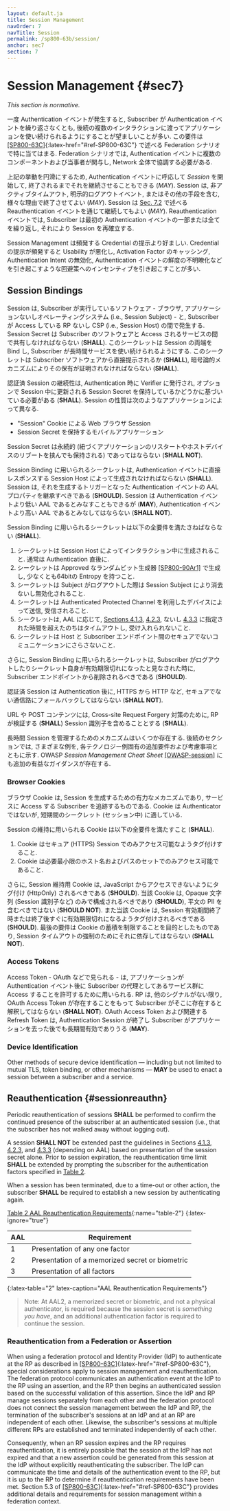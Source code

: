 ```yaml
---
layout: default.ja
title: Session Management
navOrder: 7
navTitle: Session
permalink: /sp800-63b/session/
anchor: sec7
section: 7
---
```


# Session Management {#sec7}

_This section is normative._

<!--
Once an authentication event has taken place, it is often desirable to allow the subscriber to continue using the application across multiple subsequent interactions without requiring them to repeat the authentication event. This requirement is particularly true for federation scenarios — described in [[SP800-63C]](../_sp800-63c/sec1_purpose.md#purpose){:latex-href="#ref-SP800-63C"} — where the authentication event necessarily involves several components and parties coordinating across a network.
-->

一度 Authentication イベントが発生すると, Subscriber が Authentication イベントを繰り返さなくとも, 後続の複数のインタラクションに渡ってアプリケーションを使い続けられるようにすることが望ましいことが多い.
この要件は [[SP800-63C]](../_sp800-63c/sec1_purpose.md#purpose){:latex-href="#ref-SP800-63C"} で述べる Federation シナリオで特に当てはまる.
Federation シナリオでは, Authentication イベントに複数のコンポーネントおよび当事者が関与し, Network 全体で協調する必要がある.

<!--
To facilitate this behavior, a *session* **MAY** be started in response to an authentication event, and continue the session until such time that it is terminated. The session **MAY** be terminated for any number of reasons, including but not limited to an inactivity timeout, an explicit logout event, or other means. The session **MAY** be continued through a reauthentication event — described in [Sec. 7.2](sec7_session.md#sessionreauthn) — wherein the subscriber repeats some or all of the initial authentication event, thereby re-establishing the session.
-->

上記の挙動を円滑にするため, Authentication イベントに呼応して *Session* を開始して, 終了されるまでそれを継続させることもできる (*MAY*).
Session は, 非アクティブタイムアウト, 明示的ログアウトイベント, またはその他の手段を含む, 様々な理由で終了させてよい (*MAY*).
Session は [Sec. 7.2](sec7_session.md#sessionreauthn) で述べる Reauthentication イベントを通じて継続してもよい (*MAY*).
Reauthentication イベントでは, Subscriber は最初の Authentication イベントの一部または全てを繰り返し, それにより Session を再確立する.

<!--
Session management is preferable over continual presentation of credentials as the poor usability of continual presentation often creates incentives for workarounds such as caching of activation factors, negating authentication intent and obscuring the freshness of the authentication event.
-->

Session Management は頻発する Credential の提示より好ましい.
Credential の提示が頻発すると Usability が悪化し, Activation Factor のキャッシング, Authentication Intent の無効化, Authentication イベントの鮮度の不明瞭化などを引き起こすような回避策へのインセンティブを引き起こすことが多い.

## Session Bindings

<!--
A session occurs between the software that a subscriber is running &mdash; such as a browser, application, or operating system (i.e., the session subject) &mdash; and the RP or CSP that the subscriber is accessing (i.e., the session host). A session secret **SHALL** be shared between the subscriber's software and the service being accessed. This secret binds the two ends of the session, allowing the subscriber to continue using the service over time. The secret **SHALL** be presented directly by the subscriber's software or possession of the secret **SHALL** be proven using a cryptographic mechanism.
-->

Session は, Subscriber が実行しているソフトウェア - ブラウザ, アプリケーションないしオペレーティングシステム (i.e., Session Subject) - と, Subscriber が Access している RP ないし CSP (i.e., Session Host) の間で発生する.
Session Secret は Subscriber のソフトウェアと Access されるサービスの間で共有しなければならない (**SHALL**).
このシークレットは Session の両端を Bind し, Subscriber が長時間サービスを使い続けられるようにする.
このシークレットは Subscriber ソフトウェアから直接提示されるか (**SHALL**), 暗号論的メカニズムによりその保有が証明されなければならない (**SHALL**).

<!--
Continuity of authenticated sessions **SHALL** be based upon the possession of a session secret issued by the verifier at the time of authentication and optionally refreshed during the session. The nature of a session depends on the application, such as:
-->

認証済 Session の継続性は, Authentication 時に Verifier に発行され, オプションで Session 中に更新される Session Secret を保持しているかどうかに基づいている必要がある (**SHALL**).
Session の性質は次のようなアプリケーションによって異なる.

<!--
* a web browser session with a "session" cookie, or
* an instance of a mobile application that retains a session secret.
-->

* "Session" Cookie による Web ブラウザ Session
* Session Secret を保持するモバイルアプリケーション

<!--
Session secrets **SHALL NOT** be persistent (retained across a restart of the associated application or a reboot of the host device).
-->

Session Secret は永続的 (紐づくアプリケーションのリスタートやホストデバイスのリブートを挟んでも保持される) であってはならない (**SHALL NOT**).

<!--
The secret used for session binding **SHALL** be generated by the session host in direct response to an authentication event. A session **SHOULD** inherit the AAL properties of the authentication event which triggered its creation. A session **MAY** be considered at a lower AAL than the authentication event but **SHALL NOT** be considered at a higher AAL than the authentication event.
-->

Session Binding に用いられるシークレットは, Authentication イベントに直接レスポンスする Session Host によって生成されなければならない (**SHALL**).
Session は, それを生成するトリガーとなった Authentication イベントの AAL プロパティを継承すべきである (**SHOULD**).
Session は Authentication イベントより低い AAL であるとみなすこともできるが (**MAY**), Authentication イベントより高い AAL であるとみなしてはならない (**SHALL NOT**).

<!--
Secrets used for session binding **SHALL** meet all of the following requirements:
-->

Session Binding に用いられるシークレットは以下の全要件を満たさねばならない (**SHALL**).

<!--
1. Secrets are generated by the session host during an interaction, typically immediately following authentication.
2. Secrets are generated by an approved random bit generator [[SP800-90Ar1]](references.md#ref-SP800-90Ar1) and contain at least 64 bits of entropy.
3. Secrets are erased or invalidated by the session subject when the subscriber logs out.
4. Secrets are sent to and received from the device using an authenticated protected channel.
5. Secrets will time out and are not accepted after the times specified in [Sections 4.1.3](sec4_aal.md#aal1reauth), [4.2.3](sec4_aal.md#aal2reauth), and [4.3.3](sec4_aal.md#aal3reauth), as appropriate for the AAL.
6. Secrets are not made available to insecure communications between the host and subscriber's endpoint.
-->

1. シークレットは Session Host によってインタラクション中に生成されること. 通常は Authentication 直後に.
2. シークレットは Approved なランダムビット生成器 [[SP800-90Ar1]](references.md#ref-SP800-90Ar1) で生成し, 少なくとも64bitの Entropy を持つこと.
3. シークレットは Subject がログアウトした際は Session Subject により消去ないし無効化されること.
4. シークレットは Authenticated Protected Channel を利用したデバイスによって送信, 受信されること.
5. シークレットは, AAL に応じて, [Sections 4.1.3](sec4_aal.md#aal1reauth), [4.2.3](sec4_aal.md#aal2reauth), ないし [4.3.3](sec4_aal.md#aal3reauth) に指定された時間を超えたのちはタイムアウトし, 受け入れられないこと.
6. シークレットは Host と Subscriber エンドポイント間のセキュアでないコミュニケーションにさらさないこと.

<!--
In addition, secrets used for session binding **SHOULD** be erased on the subscriber endpoint when they log out or when the secret is deemed to have expired. They **SHOULD NOT** be placed in insecure locations such as HTML5 Local Storage due to the potential exposure of local storage to cross-site scripting (XSS) attacks.
-->

さらに, Session Binding に用いられるシークレットは, Subscriber がログアウトしたりシークレット自身が有効期限切れになったと見なされた時に, Subscriber エンドポイントから削除されるべきである (**SHOULD**).

<!--
Authenticated sessions **SHALL NOT** fall back to an insecure transport, such as from https to http, following authentication.
-->

認証済 Session は Authentication 後に, HTTPS から HTTP など, セキュアでない通信路にフォールバックしてはならない (**SHALL NOT**).

<!--
URLs or POST content **SHALL** contain a session identifier that **SHALL** be verified by the RP to protect against cross-site request forgery.
-->

URL や POST コンテンツには, Cross-site Request Forgery 対策のために, RP が検証する (**SHALL**) Session 識別子を含めることとする (**SHALL**).

<!--
There are several mechanisms for managing a session over time. The following sections give different examples along with additional requirements and considerations particular to each example technology. Additional informative guidance is available in the OWASP *Session Management Cheat Sheet* [[OWASP-session]](references.md#ref-OWASP-session).
-->

長時間 Session を管理するためのメカニズムはいくつか存在する.
後続のセクションでは, さまざまな例を, 各テクノロジー例固有の追加要件および考慮事項とともに示す.
OWASP *Session Management Cheat Sheet* [[OWASP-session]](references.md#ref-OWASP-session) にも追加の有益なガイダンスが存在する.

### Browser Cookies

<!--
Browser cookies are the predominant mechanism by which a session will be created and tracked for a subscriber accessing a service. Cookies are not authenticators, but they are suitable as short-term secrets (for the duration of a session).
-->

ブラウザ Cookie は, Session を生成するための有力なメカニズムであり, サービスに Access する Subscriber を追跡するものである.
Cookie は Authenticator ではないが, 短期間のシークレット (セッション中) に適している.

<!--
Cookies used for session maintenance **SHALL** meet all of the following requirements:
-->

Session の維持に用いられる Cookie は以下の全要件を満たすこと (**SHALL**).

<!--
1. Cookies are tagged to be accessible only on secure (HTTPS) sessions.
2. Cookies are accessible to the minimum practical set of hostnames and paths.
-->

1. Cookie はセキュア (HTTPS) Session でのみアクセス可能なようタグ付けすること.
2. Cookie は必要最小限のホスト名およびパスのセットでのみアクセス可能であること.

<!--
In addition, session maintenance cookies **SHOULD** be tagged to be inaccessible via JavaScript (HttpOnly). They **SHOULD** contain only an opaque string (such as a session identifier), and **SHOULD NOT** contain cleartext PII. They **SHOULD** be tagged to expire at, or soon after, the session's validity period. This latter requirement is intended to limit the accumulation of cookies, but **SHALL NOT** be depended upon to enforce session timeouts.
-->

さらに, Session 維持用 Cookie は, JavaScript からアクセスできないようにタグ付け (HttpOnly) されるべきである (**SHOULD**).
当該 Cookie は, Opaque 文字列 (Session 識別子など) のみで構成されるべきであり (**SHOULD**), 平文の PII を含むべきではない (**SHOULD NOT**).
また当該 Cookie は, Session 有効期間終了時または終了後すぐに有効期限切れになるようタグ付けされるべきである (**SHOULD**).
最後の要件は Cookie の蓄積を制限することを目的としたものであり, Session タイムアウトの強制のためにそれに依存してはならない (**SHALL NOT**).

### Access Tokens

<!--
An access token — such as found in OAuth — is used to allow an application to access a set of services on a subscriber's behalf following an authentication event. The presence of an OAuth access token **SHALL NOT** be interpreted by the RP as presence of the subscriber, in the absence of other signals. The OAuth access token, and any associated refresh tokens, **MAY** be valid long after the authentication session has ended and the subscriber has left the application.
-->

Access Token - OAuth などで見られる - は, アプリケーションが Authentication イベント後に Subscriber の代理としてあるサービス群に Access することを許可するために用いられる.
RP は, 他のシグナルがない限り, OAuth Access Token が存在することをもって Subscriber がそこに存在すると解釈してはならない (**SHALL NOT**).
OAuth Access Token および関連する Refresh Token は, Authentication Session が終了し Subscriber がアプリケーションを去った後でも長期間有効でありうる (**MAY**).

### Device Identification

Other methods of secure device identification &mdash; including but not limited to mutual TLS, token binding, or other mechanisms &mdash; **MAY** be used to enact a session between a subscriber and a service.

## Reauthentication {#sessionreauthn}

Periodic reauthentication of sessions **SHALL** be performed to confirm the continued presence of the subscriber at an authenticated session (i.e., that the subscriber has not walked away without logging out).

A session **SHALL NOT** be extended past the guidelines in Sections [4.1.3](sec4_aal.md#aal1reauth), [4.2.3](sec4_aal.md#aal2reauth), and [4.3.3](sec4_aal.md#aal3reauth) (depending on AAL) based on presentation of the session secret alone. Prior to session expiration, the reauthentication time limit **SHALL** be extended by prompting the subscriber for the authentication factors specified in [Table 2](sec7_session.md#table-2).

When a session has been terminated, due to a time-out or other action, the subscriber **SHALL** be required to establish a new session by authenticating again.

[Table 2 AAL Reauthentication Requirements](sec7_session.md#table-2){:name="table-2"}
{:latex-ignore="true"}

|AAL|Requirement|
|----|----|
|1|Presentation of any one factor|
|2|Presentation of a memorized secret or biometric|
|3|Presentation of all factors|
{:latex-table="2" latex-caption="AAL Reauthentication Requirements"}

>Note: At AAL2, a memorized secret or biometric, and not a physical authenticator, is required because the session secret is *something you have*, and an additional authentication factor is required to continue the session.

### Reauthentication from a Federation or Assertion

When using a federation protocol and Identity Provider (IdP) to authenticate at the RP as described in [[SP800-63C]](../_sp800-63c/sec1_purpose.md#purpose){:latex-href="#ref-SP800-63C"}, special considerations apply to session management and reauthentication. The federation protocol communicates an authentication event at the IdP to the RP using an assertion, and the RP then begins an authenticated session based on the successful validation of this assertion. Since the IdP and RP manage sessions separately from each other and the federation protocol does not connect the session management between the IdP and RP, the termination of the subscriber's sessions at an IdP and at an RP are independent of each other. Likewise, the subscriber's sessions at multiple different RPs are established and terminated independently of each other.

Consequently, when an RP session expires and the RP requires reauthentication, it is entirely possible that the session at the IdP has not expired and that a new assertion could be generated from this session at the IdP without explicitly reauthenticating the subscriber. The IdP can communicate the time and details of the authentication event to the RP, but it is up to the RP to determine if reauthentication requirements have been met. Section 5.3 of [[SP800-63C]](../_sp800-63c/sec5_federation.md#federation-session){:latex-href="#ref-SP800-63C"} provides additional details and requirements for session management within a federation context.
